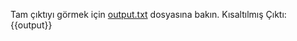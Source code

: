 Tam çıktıyı görmek için [output.txt](persistent_data_path/output.txt) dosyasına bakın.
Kısaltılmış Çıktı:
{{output}}